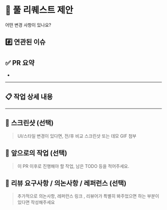 # 🚀 풀 리퀘스트 제안

어떤 변경 사항이 있나요?

## #️⃣ 연관된 이슈

<!-- 예: close #123 -->


## ✅ PR 요약

<!-- 이번 PR에서 변경된 핵심 내용을 간결하게 설명해주세요. -->
- 

---
## 📋 작업 상세 내용


---

## 📸 스크린샷 (선택)

> UI/스타일 변경이 있다면, 전/후 비교 스크린샷 또는 데모 GIF 첨부


## 📌 앞으로의 작업 (선택)

> 이 PR 이후로 진행해야 할 작업, 남은 TODO 등을 적어주세요.


## 💬 리뷰 요구사항 / 의논사항 / 레퍼런스 (선택)

> 추가적으로 의논사항, 레퍼런스 링크 , 리뷰어가 특별히 봐주었으면 하는 부분이 있다면 작성해주세요
